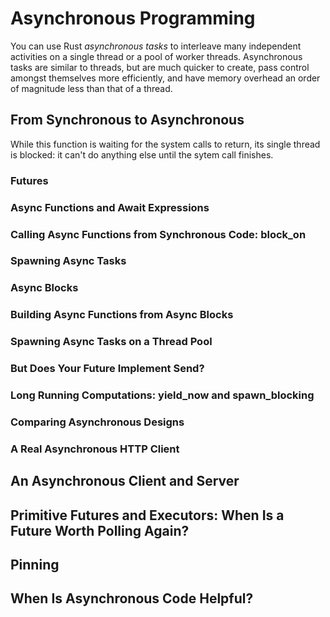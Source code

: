 # Asynchronous Programming

You can use Rust *asynchronous tasks* to interleave many independent activities on a single thread or a pool of worker threads. Asynchronous tasks are similar to threads, but are much quicker to create, pass control amongst themselves more efficiently, and have memory overhead an order of magnitude less than that of a thread.


## From Synchronous to Asynchronous

While this function is waiting for the system calls to return, its single thread is blocked: it can't do anything else until the sytem call finishes.

### Futures

### Async Functions and Await Expressions

### Calling Async Functions from Synchronous Code: block_on

### Spawning Async Tasks

### Async Blocks

### Building Async Functions from Async Blocks

### Spawning Async Tasks on a Thread Pool

### But Does Your Future Implement Send?

### Long Running Computations: yield_now and spawn_blocking


### Comparing Asynchronous Designs

### A Real Asynchronous HTTP Client

## An Asynchronous Client and Server

## Primitive Futures and Executors: When Is a Future Worth Polling Again?

## Pinning

## When Is Asynchronous Code Helpful?


